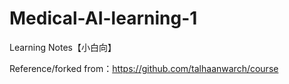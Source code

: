 # Medical-AI-learning-1
Learning Notes【小白向】

Reference/forked from：https://github.com/talhaanwarch/course
